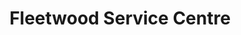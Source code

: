 ---
title: "Fleetwood Service Centre"
url: /fleetwood/fleetwood-service-centre/
shop: car repair
---